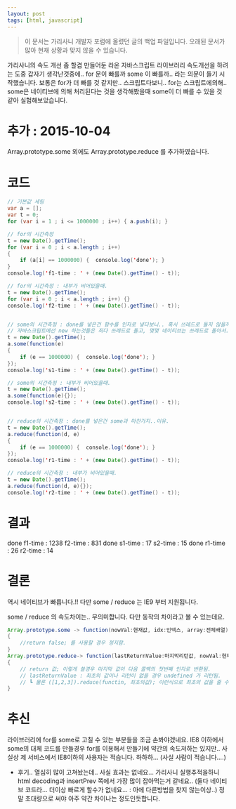 ```yaml
---
layout: post
tags: [html, javascript]
---
```


> 이 문서는 가리사니 개발자 포럼에 올렸던 글의 백업 파일입니다.
오래된 문서가 많아 현재 상황과 맞지 않을 수 있습니다.


가리사니의 속도 개선 좀 할겸 만들어둔 라온 자바스크립트 라이브러리 속도개선을 하려는 도중 갑자기 생각난것중에..  for 문이 빠를까 some 이 빠를까.. 라는 의문이 들기 시작했습니다.
보통은 for가 더 빠를 것 같지만.. 스크립트다보니.. for는 스크립트에의해.. some은 네이티브에 의해 처리된다는 것을 생각해봤을때 some이 더 빠를 수 있을 것 같아 실험해보았습니다.

# 추가 : 2015-10-04
Array.prototype.some 외에도
Array.prototype.reduce 를 추가하였습니다.

# 코드
``` java
// 기본값 세팅
var a = [];
var t = 0;
for (var i = 1 ; i <= 1000000 ; i++) { a.push(i); }

// for의 시간측정
t = new Date().getTime();
for (var i = 0 ; i < a.length ; i++)
{
	if (a[i] == 1000000) {  console.log('done'); }
}
console.log('f1-time : ' + (new Date().getTime() - t));

// for의 시간측정 : 내부가 비어있을때.
t = new Date().getTime();
for (var i = 0 ; i < a.length ; i++) {}
console.log('f2-time : ' + (new Date().getTime() - t));


// some의 시간측정 : done를 넣은건 함수를 인자로 넣다보니.. 혹시 쓰레드로 돌지 않을까 라는 생각에 넣어본겁니다.
// 자바스크립트에선 new 하는것들은 죄다 쓰레드로 돌고, 몇몇 네이티브는 쓰레드로 돌아서... 혹시나 하는 마음에....
t = new Date().getTime();
a.some(function(e)
{
	if (e == 1000000) {  console.log('done'); }
});
console.log('s1-time : ' + (new Date().getTime() - t));

// some의 시간측정 : 내부가 비어있을때.
t = new Date().getTime();
a.some(function(e){});
console.log('s2-time : ' + (new Date().getTime() - t));


// reduce의 시간측정 : done를 넣은건 some과 마찬가지..이유.
t = new Date().getTime();
a.reduce(function(d, e)
{
	if (e == 1000000) {  console.log('done'); }
});
console.log('r1-time : ' + (new Date().getTime() - t));

// reduce의 시간측정 : 내부가 비어있을때.
t = new Date().getTime();
a.reduce(function(d, e){});
console.log('r2-time : ' + (new Date().getTime() - t));
```


# 결과
done
f1-time : 1238
f2-time : 831
done
s1-time : 17
s2-time : 15
done
r1-time : 26
r2-time : 14


# 결론
역시 네이티브가 빠릅니다.!!
다만 some / reduce 는 IE9 부터 지원됩니다.

some / reduce 의 속도차이는.. 무의미합니다.
다만 동작의 차이라고 볼 수 있는데요.
``` java
Array.prototype.some -> function(nowVal:현재값, idx:인덱스, array:전체배열)
{
	//return false; 를 사용할 경우 정지함.
}
Array.prototype.reduce-> function(lastReturnValue:마지막리턴값, nowVal:현재값, idx:인덱스, array:전체배열)
{
	// return 값; 이렇게 쓸경우 마지막 값이 다음 콜백의 첫번째 인자로 반환됨.
	// lastReturnValue : 최초의 값이나 리턴이 없을 경우 undefined 가 리턴됨.
	// ┗ 물론 ([1,2,3]).reduce(functin, 최초의값); 이런식으로 최초의 값을 줄 수있다.
}
```


# 추신
라이브러리에 for를 some로 고칠 수 있는 부분들을 조금 손봐야겠네요.
IE8 이하에서 some의 대체 코드를 만들경우 for를 이용해서 만들기에 약간의 속도저하는 있지만..
사실상 제 서비스에서 IE8이하의 사용자는 적습니다. 하하하... (사실 사람이 적습니다....)
- 후기..
열심히 많이 고쳐놨는데.. 사실 효과는 없네요...
가리사니 실행추적을하니 html decoding과 insertPrev 쪽에서 가장 많이 잡아먹는거 같네요..
(둘다 네이티브 코드라... 더이상 빠르게 할수가 없네요... : 아에 다른방법을 찾지 않는이상..)
정말 초대량으로 써야 아주 약간 차이나는 정도인듯합니다.
